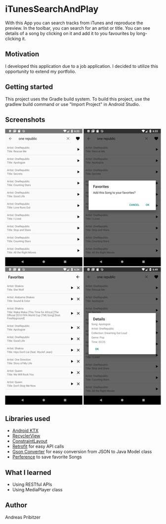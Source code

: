 # iTunesSearchAndPlay
With this App you can search tracks from iTunes and reproduce the preview. In the toolbar, you can search for an artist or title. You can see details of a song by clicking on it and add it to you favourites by long-clicking it.

## Motivation
I developed this application due to a job application. I decided to utilize this opportunity to extend my portfolio.

## Getting started
This project uses the Gradle build system. To build this project, use the gradlew build command or use "Import Project" in Android Studio.

## Screenshots
![](images/Screenshot1.png)
![](images/Screenshot2.png)
![](images/Screenshot3.png)
![](images/Screenshot4.png)

## Libraries used
* [Android KTX](https://developer.android.com/kotlin)
* [RecyclerView](https://developer.android.com/guide/topics/ui/layout/recyclerview)
* [ConstraintLayout](https://developer.android.com/reference/android/support/constraint/ConstraintLayout)
* [Retrofit](https://square.github.io/retrofit/) for easy API calls
* [Gson Converter](https://github.com/square/retrofit/tree/master/retrofit-converters/gson) for easy conversion from JSON to Java Model class
* [Perference](https://developer.android.com/reference/android/preference/Preference) to save favorite Songs

## What I learned
* Using RESTful APIs
* Using MediaPlayer class

## Author
Andreas Pribitzer

